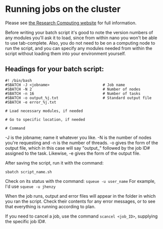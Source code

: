 # Running jobs on the cluster

Please see [the Research Computing website](https://rc-docs.northeastern.edu/en/latest/runningjobs/index.html) for full information.

Before writing your batch script it's good to note the version numbers of any modules you'll ask it to load, since from within nano you won't be able to use tab-complete. Also, you do not need to be on a computing node to run the script, and you can specify any modules needed from within the script without loading them into your environment yourself.

## Headings for your batch script:

```
#! /bin/bash
#SBATCH -J <jobname>                        # Job name
#SBATCH -N 2                                # Number of nodes
#SBATCH -n 16                               # Number of tasks
#SBATCH -o output_%j.txt                    # Standard output file
#SBATCH -e error_%j.txt

# Load necessary modules, if needed

# Go to specific location, if needed

# Command
```
-J is the jobname; name it whatever you like. -N is the number of nodes you're requesting and -n is the number of threads. -o gives the form of the output file, which in this case will say "output_" followed by the job ID# assigned to the task. Likewise, -e gives the form of the output file.

After saving the script, run it with the command:

```sbatch script_name.sh```

Check on its status with the command:
```squeue -u user_name```
For example, I'd use ```squeue -u jhenzy```

When the job runs, output and error files will appear in the folder in which you ran the script. Check their contents for any error messages, or to see that everything is running according to plan.

If you need to cancel a job, use the command ```scancel <job_ID>```, supplying the specific job ID#.

